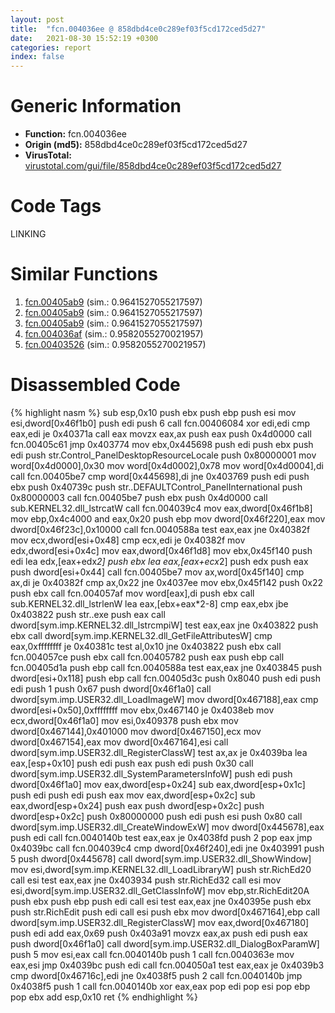 ```yaml
---
layout: post
title:  "fcn.004036ee @ 858dbd4ce0c289ef03f5cd172ced5d27"
date:   2021-08-30 15:52:19 +0300
categories: report
index: false
---
```


# Generic Information
- **Function:** fcn.004036ee
- **Origin (md5):** 858dbd4ce0c289ef03f5cd172ced5d27
- **VirusTotal:** [virustotal.com/gui/file/858dbd4ce0c289ef03f5cd172ced5d27][virustotal_ref]

# Code Tags
<span class="tag" id="LINKING">LINKING</span>


# Similar Functions

1. [fcn.00405ab9][similar_1_ref] (sim.: 0.9641527055217597)
2. [fcn.00405ab9][similar_2_ref] (sim.: 0.9641527055217597)
3. [fcn.00405ab9][similar_3_ref] (sim.: 0.9641527055217597)
4. [fcn.004036af][similar_4_ref] (sim.: 0.9582055270021957)
5. [fcn.00403526][similar_5_ref] (sim.: 0.9582055270021957)


# Disassembled Code

{% highlight nasm %}
sub esp,0x10
push ebx
push ebp
push esi
mov esi,dword[0x46f1b0]
push edi
push 6
call fcn.00406084
xor edi,edi
cmp eax,edi
je 0x40371a
call eax
movzx eax,ax
push eax
push 0x4d0000
call fcn.00405c61
jmp 0x403774
mov ebx,0x445698
push edi
push ebx
push edi
push str.Control_PanelDesktopResourceLocale
push 0x80000001
mov word[0x4d0000],0x30
mov word[0x4d0002],0x78
mov word[0x4d0004],di
call fcn.00405be7
cmp word[0x445698],di
jne 0x403769
push edi
push ebx
push 0x40739c
push str..DEFAULTControl_PanelInternational
push 0x80000003
call fcn.00405be7
push ebx
push 0x4d0000
call sub.KERNEL32.dll_lstrcatW
call fcn.004039c4
mov eax,dword[0x46f1b8]
mov ebp,0x4c4000
and eax,0x20
push ebp
mov dword[0x46f220],eax
mov dword[0x46f23c],0x10000
call fcn.0040588a
test eax,eax
jne 0x40382f
mov ecx,dword[esi+0x48]
cmp ecx,edi
je 0x40382f
mov edx,dword[esi+0x4c]
mov eax,dword[0x46f1d8]
mov ebx,0x45f140
push edi
lea edx,[eax+edx*2]
push ebx
lea eax,[eax+ecx*2]
push edx
push eax
push dword[esi+0x44]
call fcn.00405be7
mov ax,word[0x45f140]
cmp ax,di
je 0x40382f
cmp ax,0x22
jne 0x4037ee
mov ebx,0x45f142
push 0x22
push ebx
call fcn.004057af
mov word[eax],di
push ebx
call sub.KERNEL32.dll_lstrlenW
lea eax,[ebx+eax*2-8]
cmp eax,ebx
jbe 0x403822
push str..exe
push eax
call dword[sym.imp.KERNEL32.dll_lstrcmpiW]
test eax,eax
jne 0x403822
push ebx
call dword[sym.imp.KERNEL32.dll_GetFileAttributesW]
cmp eax,0xffffffff
je 0x40381c
test al,0x10
jne 0x403822
push ebx
call fcn.004057ce
push ebx
call fcn.00405782
push eax
push ebp
call fcn.00405d1a
push ebp
call fcn.0040588a
test eax,eax
jne 0x403845
push dword[esi+0x118]
push ebp
call fcn.00405d3c
push 0x8040
push edi
push edi
push 1
push 0x67
push dword[0x46f1a0]
call dword[sym.imp.USER32.dll_LoadImageW]
mov dword[0x467188],eax
cmp dword[esi+0x50],0xffffffff
mov ebx,0x467140
je 0x4038eb
mov ecx,dword[0x46f1a0]
mov esi,0x409378
push ebx
mov dword[0x467144],0x401000
mov dword[0x467150],ecx
mov dword[0x467154],eax
mov dword[0x467164],esi
call dword[sym.imp.USER32.dll_RegisterClassW]
test ax,ax
je 0x4039ba
lea eax,[esp+0x10]
push edi
push eax
push edi
push 0x30
call dword[sym.imp.USER32.dll_SystemParametersInfoW]
push edi
push dword[0x46f1a0]
mov eax,dword[esp+0x24]
sub eax,dword[esp+0x1c]
push edi
push edi
push eax
mov eax,dword[esp+0x2c]
sub eax,dword[esp+0x24]
push eax
push dword[esp+0x2c]
push dword[esp+0x2c]
push 0x80000000
push edi
push esi
push 0x80
call dword[sym.imp.USER32.dll_CreateWindowExW]
mov dword[0x445678],eax
push edi
call fcn.0040140b
test eax,eax
je 0x4038fd
push 2
pop eax
jmp 0x4039bc
call fcn.004039c4
cmp dword[0x46f240],edi
jne 0x403991
push 5
push dword[0x445678]
call dword[sym.imp.USER32.dll_ShowWindow]
mov esi,dword[sym.imp.KERNEL32.dll_LoadLibraryW]
push str.RichEd20
call esi
test eax,eax
jne 0x403934
push str.RichEd32
call esi
mov esi,dword[sym.imp.USER32.dll_GetClassInfoW]
mov ebp,str.RichEdit20A
push ebx
push ebp
push edi
call esi
test eax,eax
jne 0x40395e
push ebx
push str.RichEdit
push edi
call esi
push ebx
mov dword[0x467164],ebp
call dword[sym.imp.USER32.dll_RegisterClassW]
mov eax,dword[0x467180]
push edi
add eax,0x69
push 0x403a91
movzx eax,ax
push edi
push eax
push dword[0x46f1a0]
call dword[sym.imp.USER32.dll_DialogBoxParamW]
push 5
mov esi,eax
call fcn.0040140b
push 1
call fcn.0040363e
mov eax,esi
jmp 0x4039bc
push edi
call fcn.004050a1
test eax,eax
je 0x4039b3
cmp dword[0x46716c],edi
jne 0x4038f5
push 2
call fcn.0040140b
jmp 0x4038f5
push 1
call fcn.0040140b
xor eax,eax
pop edi
pop esi
pop ebp
pop ebx
add esp,0x10
ret
{% endhighlight %}


[similar_1_ref]: /report/fcn.00405ab9@6c8b5339bada4cbd03f0f446da640707
[similar_2_ref]: /report/fcn.00405ab9@e7582fc3dadb394a1457ab7e7fbbe9a7
[similar_3_ref]: /report/fcn.00405ab9@8f8b2c5d43e03af62d4bc097b3275f12
[similar_4_ref]: /report/fcn.004036af@024d69b3dfb503973cce5c1700f282aa
[similar_5_ref]: /report/fcn.00403526@595b48effa204acca09e846b8e091f46
[virustotal_ref]: https://www.virustotal.com/gui/file/858dbd4ce0c289ef03f5cd172ced5d27